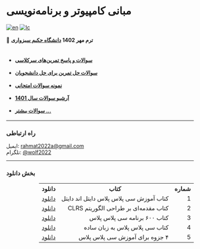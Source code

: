 # مبانی کامپیوتر و برنامه‌نویسی
  [![en](https://img.shields.io/badge/click_to_README-English-red.svg)](/doc/README-EN.md)
  [![lc](https://img.shields.io/badge/license-MIT-blue.svg)](/blob/main/LICENSE)
  <br><br>
    🚀 <strong>ترم مهر 1402
  <a href='https://github.com/EnAnsari/EnAnsari/blob/main/list-of-hsu.md'>دانشگاه حکیم سبزواری</a></strong>
<br><br>



<h4>
<ul>
<li><a href="/questions.md">سوالات و پاسخ تمرین‌های سرکلاسی</a></li><br>
<li><a href="/more-question/homework.md">سوالات حل تمرین برای حل دانشجویان</a></li><br>
<li><a href="/more-question/exams.md">نمونه سوالات امتحانی</a></li><br>
<li><a href="/1402/questions.md">آرشیو سوالات سال 1401</a></li><br>
<li><a href="/more-question">سوالات بیشتر ...</a></li>
</ul>
</h4>
<hr>

### راه ارتباطی
ایمیل: <a href="mailto:rahmat2022a@gmail.com">rahmat2022a@gmail.com</a>
<br>
تلگرام: <a href="https://t.me/wolf2022">@wolf2022</a>
<hr>

### بخش دانلود
<div dir=rtl>
<table>
  <tr>
    <th>شماره</th>
    <th>کتاب</th>
    <th>دانلود</th>
  </tr>
  <tr>
    <td>1</td>
    <td>کتاب آموزش سی پلاس پلاس دایتل اند دایتل</td>
    <td><a href="https://github.com/enansari/bcp-hsu/releases/tag/1.0.0">دانلود</a></td>
  </tr>
  <tr>
    <td>2</td>
    <td>کتاب مقدمه‌ای بر طراحی الگوریتم CLRS</td>
    <td><a href="https://github.com/enansari/bcp-hsu/releases/tag/1.1.0">دانلود</a></td>
  </tr>
  <tr>
    <td>3</td>
    <td>کتاب ۶۰۰ برنامه سی پلاس پلاس</td>
    <td><a href="https://github.com/enansari/bcp-hsu/releases/tag/1.2.0">دانلود</a></td>
  </tr>
  <tr>
    <td>4</td>
    <td>کتاب سی پلاس پلاس به زبان ساده</td>
    <td><a href="https://github.com/enansari/bcp-hsu/releases/tag/1.3.0">دانلود</a></td>
  </tr>
  <tr>
    <td>5</td>
    <td>۴ جزوه برای آموزش سی پلاس پلاس</td>
    <td><a href="https://github.com/enansari/bcp-hsu/releases/tag/1.4.0">دانلود</a></td>
  </tr>
<table>
</div>
